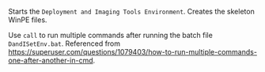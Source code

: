 Starts the `Deployment and Imaging Tools Environment`.
Creates the skeleton WinPE files.

Use `call` to run multiple commands after running the batch file `DandISetEnv.bat`. Referenced from https://superuser.com/questions/1079403/how-to-run-multiple-commands-one-after-another-in-cmd.